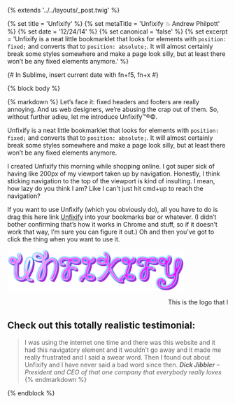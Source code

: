 {% extends '../../layouts/_post.twig' %}

{% set title = 'Unfixify' %}
{% set metaTitle = 'Unfixify 💥 Andrew Philpott' %}
{% set date = '12/24/14' %}
{% set canonical = 'false' %}
{% set excerpt = 'Unfixify is a neat little bookmarklet that looks for elements with `position: fixed;` and converts that to `position: absolute;`. It will almost certainly break some styles somewhere and make a page look silly, but at least there won’t be any fixed elements anymore.' %}

{# In Sublime, insert current date with fn+f5, fn+x #}

{% block body %}

{% markdown %}
Let’s face it: fixed headers and footers are really annoying. And us web designers, we’re abusing the crap out of them. So, without further adieu, let me introduce Unfixify™®©.

Unfixify is a neat little bookmarklet that looks for elements with `position: fixed;` and converts that to `position: absolute;`. It will almost certainly break some styles somewhere and make a page look silly, but at least there won’t be any fixed elements anymore.

I created Unfixify this morning while shopping online. I got super sick of having like 200px of my viewport taken up by navigation. Honestly, I think sticking navigation to the top of the viewport is kind of insulting. I mean, how lazy do you think I am? Like I can't just hit cmd+up to reach the navigation?

If you want to use Unfixify (which you obviously do), all you have to do is drag this here link <a title="Seriously, you should do this." href="javascript:(function()%7B%09document.body.appendChild(document.createElement('script')).src='http://himynameisandrew.com/unfixify/unfixify.js';%7D)();">Unfixify</a> into your bookmarks bar or whatever. (I didn’t bother confirming that’s how it works in Chrome and stuff, so if it doesn’t work that way, I’m sure you can figure it out.) Oh and then you've got to click the thing when you want to use it.

![Looking at the Unfixify logo is like staring into the eyes of the most beautiful rainbow](/assets/img/blog/unfixify_cute_logo_QT.png)

<p><marquee>This is the logo that I designed for Unfixify using Photoshop CS5. I think it’s really cute and simple.</marquee></p>

## Check out this totally realistic testimonial:

> I was using the internet one time and there was this website and it had this navigatory element and it wouldn’t go away and it made me really frustrated and I said a swear word. Then I found out about Unfixify and I have never said a bad word since then.
<cite>**Dick Jibbler** – President and CEO of that one company that everybody really loves</cite>
{% endmarkdown %}

{% endblock %}
